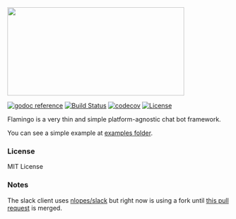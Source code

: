 <img src="https://rawgit.com/src-d/flamingo/master/logo.png" width="400" height="200" />

[![godoc reference](https://cdn.rawgit.com/mvader/2faf5060e6cb109617ef5548836532aa/raw/2f5e2f2e934f6dde4ec4652ff0ae6d5c83cbfd6a/godoc.svg)](https://godoc.org/github.com/src-d/flamingo) [![Build Status](https://travis-ci.org/src-d/flamingo.svg?branch=master)](https://travis-ci.org/src-d/flamingo) [![codecov](https://codecov.io/gh/src-d/flamingo/branch/master/graph/badge.svg)](https://codecov.io/gh/src-d/flamingo) [![License](http://img.shields.io/:license-mit-blue.svg)](http://doge.mit-license.org)

Flamingo is a very thin and simple platform-agnostic chat bot framework.

You can see a simple example at [examples folder](https://github.com/src-d/flamingo/blob/master/examples/hello.go).

### License

MIT License

### Notes

The slack client uses [nlopes/slack](https://github.com/nlopes/slack) but right now is using a fork until [this pull request](https://github.com/nlopes/slack/pull/93) is merged.
